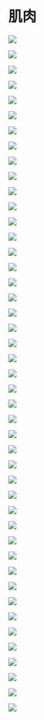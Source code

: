 # 肌肉

![](./src/muscle/1.jpeg)

![](./src/muscle/2.jpeg)

![](./src/muscle/3.jpeg)

![](./src/muscle/4.jpeg)

![](./src/muscle/5.jpeg)

![](./src/muscle/6.jpeg)

![](./src/muscle/7.jpeg)

![](./src/muscle/8.jpeg)

![](./src/muscle/9.jpeg)

![](./src/muscle/10.jpeg)

![](./src/muscle/11.jpeg)

![](./src/muscle/12.jpeg)

![](./src/muscle/13.jpeg)

![](./src/muscle/14.jpeg)

![](./src/muscle/15.jpeg)

![](./src/muscle/16.jpeg)

![](./src/muscle/17.jpeg)

![](./src/muscle/18.jpeg)

![](./src/muscle/19.jpeg)

![](./src/muscle/20.jpeg)

![](./src/muscle/21.jpeg)

![](./src/muscle/22.jpeg)

![](./src/muscle/23.jpeg)

![](./src/muscle/24.jpeg)

![](./src/muscle/25.jpeg)

![](./src/muscle/26.jpeg)

![](./src/muscle/27.jpeg)

![](./src/muscle/28.jpeg)

![](./src/muscle/29.jpeg)

![](./src/muscle/30.jpeg)

![](./src/muscle/31.jpeg)

![](./src/muscle/32.jpeg)

![](./src/muscle/33.jpeg)

![](./src/muscle/34.jpeg)

![](./src/muscle/35.jpeg)

![](./src/muscle/36.jpeg)

![](./src/muscle/37.jpeg)

![](./src/muscle/38.jpeg)

![](./src/muscle/39.jpeg)

![](./src/muscle/40.jpeg)

![](./src/muscle/41.jpeg)

![](./src/muscle/42.jpeg)

![](./src/muscle/43.jpeg)

![](./src/muscle/44.jpeg)

![](./src/muscle/45.jpeg)
